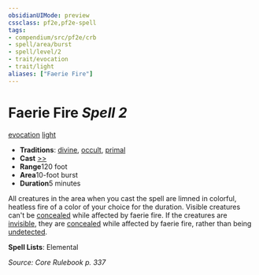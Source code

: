 ```yaml
---
obsidianUIMode: preview
cssclass: pf2e,pf2e-spell
tags:
- compendium/src/pf2e/crb
- spell/area/burst
- spell/level/2
- trait/evocation
- trait/light
aliases: ["Faerie Fire"]
---
```

# Faerie Fire *Spell 2*   
[evocation](/rules/traits/evocation.md)  [light](/rules/traits/light.md)  

- **Traditions**: [divine](/rules/traits/divine.md), [occult](/rules/traits/occult.md), [primal](/rules/traits/primal.md)
- **Cast** [>>](/rules/core-rulebook/chapter-9-playing-the-game.md#Actions "Two-Action") 
- **Range**120 foot
- **Area**10-foot burst
- **Duration**5 minutes

All creatures in the area when you cast the spell are limned in colorful, heatless fire of a color of your choice for the duration. Visible creatures can't be [concealed](/rules/conditions.md#Concealed) while affected by faerie fire. If the creatures are [invisible](/rules/conditions.md#Invisible), they are [concealed](/rules/conditions.md#Concealed) while affected by faerie fire, rather than being [undetected](/rules/conditions.md#Undetected).

**Spell Lists**: Elemental

*Source: Core Rulebook p. 337*